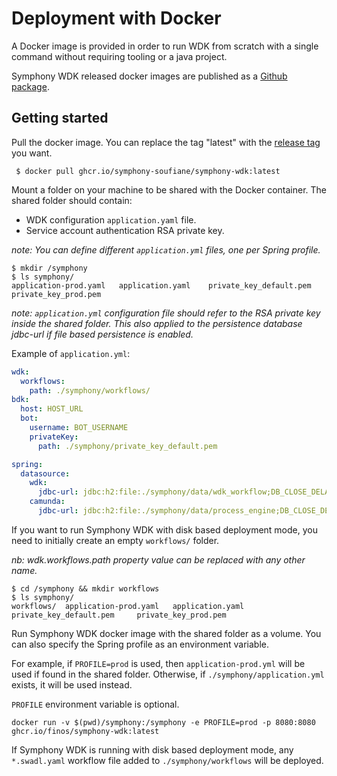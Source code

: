 # Deployment with Docker
A Docker image is provided in order to run WDK from scratch with a single command without requiring tooling or a java project.

Symphony WDK released docker images are published as a [Github package](https://github.com/orgs/finos/packages?repo_name=symphony-wdk).

## Getting started
Pull the docker image. You can replace the tag "latest" with the [release tag](https://github.com/finos/symphony-wdk/tags) you want.
```shell
 $ docker pull ghcr.io/symphony-soufiane/symphony-wdk:latest
```

Mount a folder on your machine to be shared with the Docker container. The shared folder should contain:
- WDK configuration `application.yaml` file.
- Service account authentication RSA private key.


_note: You can define different `application.yml` files, one per Spring profile._

```shell
$ mkdir /symphony
$ ls symphony/
application-prod.yaml	application.yaml	private_key_default.pem		private_key_prod.pem
```
_note: `application.yml` configuration file should refer to the RSA private key inside the shared folder. This also applied to the persistence database jdbc-url if file based persistence is enabled._

Example of `application.yml`:
```yaml
wdk:
  workflows:
    path: ./symphony/workflows/
bdk:
  host: HOST_URL
  bot:
    username: BOT_USERNAME
    privateKey:
      path: ./symphony/private_key_default.pem

spring:
  datasource:
    wdk:
      jdbc-url: jdbc:h2:file:./symphony/data/wdk_workflow;DB_CLOSE_DELAY=-1;AUTO_SERVER=TRUE
    camunda:
      jdbc-url: jdbc:h2:file:./symphony/data/process_engine;DB_CLOSE_DELAY=-1;AUTO_SERVER=TRUE
```

If you want to run Symphony WDK with disk based deployment mode, you need to initially create an empty `workflows/` folder.

_nb: wdk.workflows.path property value can be replaced with any other name._
```shell
$ cd /symphony && mkdir workflows
$ ls symphony/
workflows/	application-prod.yaml	application.yaml	private_key_default.pem		private_key_prod.pem
```

Run Symphony WDK docker image with the shared folder as a volume. You can also specify the Spring profile as an environment variable. 

For example, if `PROFILE=prod` is used, then `application-prod.yml` will be used if found in the shared folder. Otherwise, if `./symphony/application.yml` exists, it will be used instead.

`PROFILE` environment variable is optional. 
```shell
docker run -v $(pwd)/symphony:/symphony -e PROFILE=prod -p 8080:8080 ghcr.io/finos/symphony-wdk:latest 
```

If Symphony WDK is running with disk based deployment mode, any `*.swadl.yaml` workflow file added to `./symphony/workflows` will be deployed.
